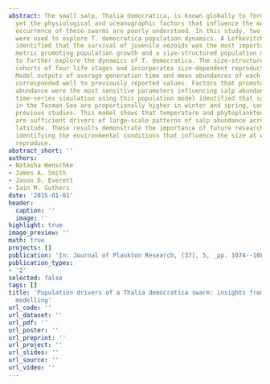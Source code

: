 ```yaml
---
abstract: The small salp, Thalia democratica, is known globally to form dense swarms,
  yet the physiological and oceanographic factors that influence the magnitude and
  occurrence of these swarms are poorly understood. In this study, two numerical models
  were used to explore T. democratica population dynamics. A Lefkovitch matrix model
  identified that the survival of juvenile oozoids was the most important population
  metric promoting population growth and a size-structured population model was developed
  to further explore the dynamics of T. democratica. The size-structured model tracks
  cohorts of four life stages and incorporates size-dependent reproduction and mortality.
  Model outputs of average generation time and mean abundances of each life stage
  corresponded well to previously reported values. Factors that promote juvenile oozoid
  abundance were the most sensitive parameters influencing salp abundance. A 10-year
  time-series simulation using this population model identified that salp abundances
  in the Tasman Sea are proportionally higher in winter and spring, consistent with
  previous studies. This model shows that temperature and phytoplankton concentration
  are sufficient drivers of large-scale patterns of salp abundance across season and
  latitude. These results demonstrate the importance of future research focusing on
  identifying the environmental conditions that influence the size at which females
  reproduce.
abstract_short: ''
authors:
- Natasha Henschke
- James A. Smith
- Jason D. Everett
- Iain M. Suthers
date: '2015-01-01'
header:
  caption: ''
  image: ''
highlight: true
image_preview: ''
math: true
projects: []
publication: 'In: Journal of Plankton Research, (37), 5, _pp. 1074--1087_, https://doi.org/10.1093/plankt/fbv024'
publication_types:
- '2'
selected: false
tags: []
title: 'Population drivers of a Thalia democratica swarm: insights from population
  modelling'
url_code: ''
url_dataset: ''
url_pdf: ''
url_poster: ''
url_preprint: ''
url_project: ''
url_slides: ''
url_source: ''
url_video: ''
---
```


